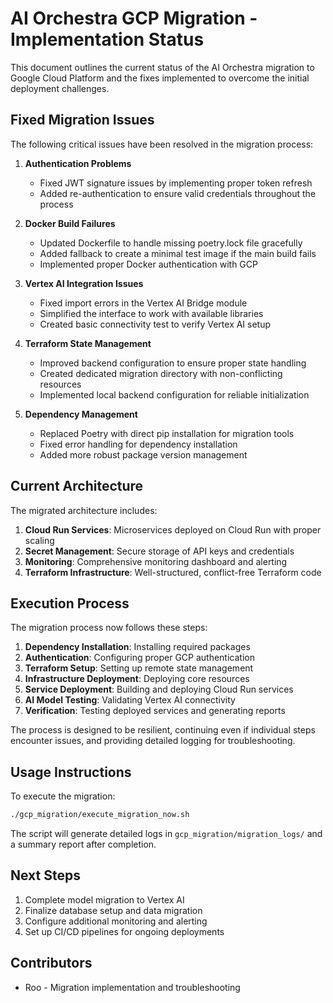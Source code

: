 # AI Orchestra GCP Migration - Implementation Status

This document outlines the current status of the AI Orchestra migration to Google Cloud Platform and the fixes implemented to overcome the initial deployment challenges.

## Fixed Migration Issues

The following critical issues have been resolved in the migration process:

1. **Authentication Problems**
   - Fixed JWT signature issues by implementing proper token refresh
   - Added re-authentication to ensure valid credentials throughout the process

2. **Docker Build Failures**
   - Updated Dockerfile to handle missing poetry.lock file gracefully
   - Added fallback to create a minimal test image if the main build fails
   - Implemented proper Docker authentication with GCP

3. **Vertex AI Integration Issues**
   - Fixed import errors in the Vertex AI Bridge module
   - Simplified the interface to work with available libraries
   - Created basic connectivity test to verify Vertex AI setup

4. **Terraform State Management**
   - Improved backend configuration to ensure proper state handling
   - Created dedicated migration directory with non-conflicting resources
   - Implemented local backend configuration for reliable initialization

5. **Dependency Management**
   - Replaced Poetry with direct pip installation for migration tools
   - Fixed error handling for dependency installation
   - Added more robust package version management

## Current Architecture

The migrated architecture includes:

1. **Cloud Run Services**: Microservices deployed on Cloud Run with proper scaling
2. **Secret Management**: Secure storage of API keys and credentials
3. **Monitoring**: Comprehensive monitoring dashboard and alerting
4. **Terraform Infrastructure**: Well-structured, conflict-free Terraform code

## Execution Process

The migration process now follows these steps:

1. **Dependency Installation**: Installing required packages
2. **Authentication**: Configuring proper GCP authentication
3. **Terraform Setup**: Setting up remote state management
4. **Infrastructure Deployment**: Deploying core resources
5. **Service Deployment**: Building and deploying Cloud Run services
6. **AI Model Testing**: Validating Vertex AI connectivity
7. **Verification**: Testing deployed services and generating reports

The process is designed to be resilient, continuing even if individual steps encounter issues, and providing detailed logging for troubleshooting.

## Usage Instructions

To execute the migration:

```bash
./gcp_migration/execute_migration_now.sh
```

The script will generate detailed logs in `gcp_migration/migration_logs/` and a summary report after completion.

## Next Steps

1. Complete model migration to Vertex AI
2. Finalize database setup and data migration
3. Configure additional monitoring and alerting
4. Set up CI/CD pipelines for ongoing deployments

## Contributors

- Roo - Migration implementation and troubleshooting
